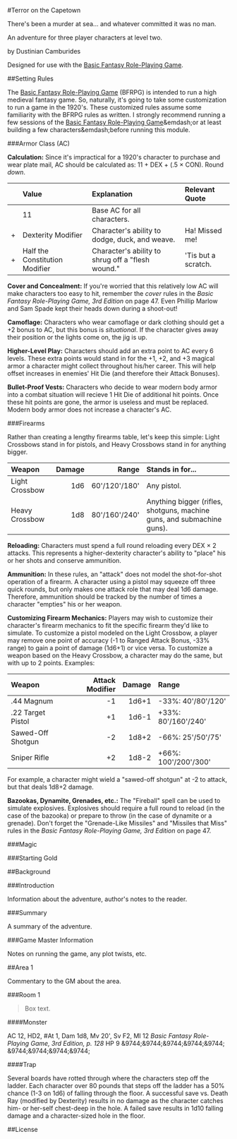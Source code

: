 #Terror on the Capetown

There's been a murder at sea... and whatever committed it was no man.

An adventure for three player characters at level two.

by Dustinian Camburides

Designed for use with the [Basic Fantasy Role-Playing Game](http://www.basicfantasy.org).

##Setting Rules

The [Basic Fantasy Role-Playing Game](http://www.basicfantasy.org) (BFRPG) is intended to run a high medieval fantasy game. So, naturally, it's going to take some customization to run a game in the 1920's. These customized rules assume some familiarity with the BFRPG rules as written. I strongly recommend running a few sessions of the [Basic Fantasy Role-Playing Game](http://www.basicfantasy.org)&emdash;or at least building a few characters&emdash;before running this module.

###Armor Class (AC)

__Calculation:__ Since it's impractical for a 1920's character to purchase and wear plate mail, AC should be calculated as: 11 + DEX + (.5 &times; CON). Round _down_.

|     |Value                         |Explanation                                      |Relevant Quote     |
|:---:|:-----------------------------|:------------------------------------------------|:------------------|
|     |11                            |Base AC for all characters.                      |                   |
|  +  |Dexterity Modifier            |Character's ability to dodge, duck, and weave.   |Ha! Missed me!     |
|  +  |Half the Constitution Modifier|Character's ability to shrug off a "flesh wound."|'Tis but a scratch.|

__Cover and Concealment:__ If you're worried that this relatively low AC will make characters too easy to hit, remember the _cover_ rules in the _Basic Fantasy Role-Playing Game, 3rd Edition_ on page 47. Even Phillip Marlow and Sam Spade kept their heads down during a shoot-out!

__Camoflage:__ Characters who wear camoflage or dark clothing should get a +2 bonus to AC, but this bonus is _situational_. If the character gives away their position or the lights come on, the jig is up.

__Higher-Level Play:__ Characters should add an extra point to AC every 6 levels. These extra points would stand in for the +1, +2, and +3 magical armor a character might collect throughout his/her career. This will help offset increases in enemies' Hit Die (and therefore their Attack Bonuses).

__Bullet-Proof Vests:__ Characters who decide to wear modern body armor into a combat situation will recieve 1 Hit Die of additional hit points. Once these hit points are gone, the armor is useless and must be replaced. Modern body armor does not increase a character's AC.

###Firearms

Rather than creating a lengthy firearms table, let's keep this simple: Light Crossbows stand in for pistols, and Heavy Crossbows stand in for anything bigger.

|Weapon        |Damage|Range        |Stands in for...                                                      |
|:-------------|-----:|------------:|:---------------------------------------------------------------------|
|Light Crossbow|   1d6|60'/120'/180'|Any pistol.                                                           |
|Heavy Crossbow|   1d8|80'/160'/240'|Anything bigger (rifles, shotguns, machine guns, and submachine guns).|

__Reloading:__ Characters must spend a full round reloading every DEX &times; 2 attacks. This represents a higher-dexterity character's ability to "place" his or her shots and conserve ammunition.

__Ammunition:__ In these rules, an "attack" does not model the shot-for-shot operation of a firearm. A character using a pistol may squeeze off three quick rounds, but only makes one attack role that may deal 1d6 damage. Therefore, ammunition should be tracked by the number of times a character "empties" his or her weapon.

__Customizing Firearm Mechanics:__ Players may wish to customize their character's firearm mechanics to fit the specific firearm they'd like to simulate. To customize a pistol modeled on the Light Crossbow, a player may remove one point of accuracy (-1 to Ranged Attack Bonus, -33% range) to gain a point of damage (1d6+1) or vice versa. To customize a weapon based on the Heavy Crossbow, a character may do the same, but with up to 2 points. Examples:

|Weapon           |Attack Modifier|Damage|Range               |
|:----------------|--------------:|-----:|:-------------------|
|.44 Magnum       |             -1| 1d6+1|-33%: 40'/80'/120'  |
|.22 Target Pistol|             +1| 1d6-1|+33%: 80'/160'/240' |
|Sawed-Off Shotgun|             -2| 1d8+2|-66%: 25'/50'/75'   |
|Sniper Rifle     |             +2| 1d8-2|+66%: 100'/200'/300'|

For example, a character might wield a "sawed-off shotgun" at -2 to attack, but that deals 1d8+2 damage.

__Bazookas, Dynamite, Grenades, etc.:__ The "Fireball" spell can be used to simulate explosives. Explosives should require a full round to reload (in the case of the bazooka) or prepare to throw (in the case of dynamite or a grenade). Don't forget the "Grenade-Like Missiles" and "Missiles that Miss" rules in the _Basic Fantasy Role-Playing Game, 3rd Edition_ on page 47.

###Magic

###Starting Gold

##Background

###Introduction

Information about the adventure, author's notes to the reader.

###Summary

A summary of the adventure.

###Game Master Information

Notes on running the game, any plot twists, etc.

##Area 1

Commentary to the GM about the area.

###Room 1

>Box text.

####Monster

AC 12, HD2, #At 1, Dam 1d8, Mv 20', Sv F2, MI 12
_Basic Fantasy Role-Playing Game, 3rd Edition, p. 128_
HP 9 &9744;&9744;&9744;&9744;&9744; &9744;&9744;&9744;&9744;

####Trap

Several boards have rotted through where the characters step off the ladder. Each character over 80 pounds that steps off the ladder has a 50% chance (1-3 on 1d6) of falling through the floor. A successful save vs. Death Ray (modified by Dexterity) results in no damage as the character catches him- or her-self chest-deep in the hole. A failed save results in 1d10 falling damage and a character-sized hole in the floor.

##License
